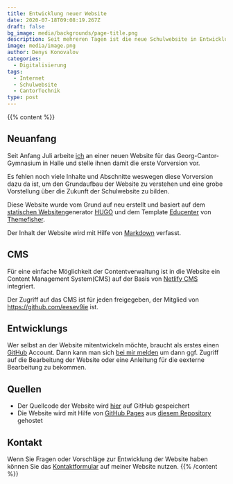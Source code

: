 ```yaml
---
title: Entwicklung neuer Website
date: 2020-07-18T09:08:19.267Z
draft: false
bg_image: media/backgrounds/page-title.png
description: Seit mehreren Tagen ist die neue Schulwebsite in Entwicklung.
image: media/image.png
author: Denys Konovalov
categories:
  - Digitalisierung
tags:
  - Internet
  - Schulwebsite
  - CantorTechnik
type: post
---
```

{{% content %}}
## Neuanfang

Seit Anfang Juli arbeite [ich](/de/author/denys-konovalov) an einer neuen Website für das Georg-Cantor-Gymnasium in Halle und stelle ihnen damit die erste Vorversion vor.

Es fehlen noch viele Inhalte und Abschnitte weswegen diese Vorversion dazu da ist, um den Grundaufbau der Website zu verstehen und eine grobe Vorstellung über die Zukunft der Schulwebsite zu bilden.

Diese Website wurde vom Grund auf neu erstellt und basiert auf dem [statischen Websiten](https://de.wikipedia.org/wiki/Webseite#Dynamisch_generierte_statische_Webseiten)generator [HUGO](https://gohugo.io) und dem Template [Educenter](https://themes.gohugo.io/educenter-hugo) von [Themefisher](https://themefisher.com/).

Der Inhalt der Website wird mit Hilfe von [Markdown](https://de.wikipedia.org/wiki/Markdown) verfasst.

## CMS

Für eine einfache Möglichkeit der Contentverwaltung ist in die Website ein Content Management System(CMS) auf der Basis von [Netlify CMS](https://netlifycms.org) integriert.

Der Zugriff auf das CMS ist für jeden freigegeben, der Mitglied von <https://github.com/eesev9ie> ist.

## Entwicklungs

Wer selbst an der Website mitentwickeln möchte, braucht als erstes einen [GitHub](https://github.com) Account. Dann kann man sich [bei mir melden](mailto:service@lxdb.de) um dann ggf. Zugriff auf die Bearbeitung der Website oder eine Anleitung für die eexterne Bearbeitung zu bekommen.


## Quellen
 - Der Quellcode der Website wird [hier](https://github.com/eesev9ie/gcg-website/) auf GitHub gespeichert
 - Die Website wird mit Hilfe von [GitHub Pages](https://github.io) aus [diesem Repository](https://github.com/eesev9ie/eesev9ie.github.io) gehostet

## Kontakt

Wenn Sie Fragen oder Vorschläge zur Entwicklung der Website haben können Sie das [Kontaktformular](https://web.lxdb.de/de/#contact) auf meiner Website nutzen.
{{% /content %}}
